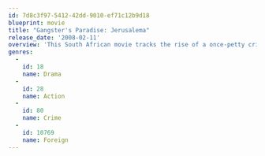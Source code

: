 ```yaml
---
id: 7d8c3f97-5412-42dd-9010-ef71c12b9d18
blueprint: movie
title: "Gangster's Paradise: Jerusalema"
release_date: '2008-02-11'
overview: 'This South African movie tracks the rise of a once-petty criminal to the heights of the criminal underworld. After cutting his teeth on hijacking, before moving onto bigger game, an ambitious man hits a setback when most of his gang are shot.'
genres:
  -
    id: 18
    name: Drama
  -
    id: 28
    name: Action
  -
    id: 80
    name: Crime
  -
    id: 10769
    name: Foreign
---
```

